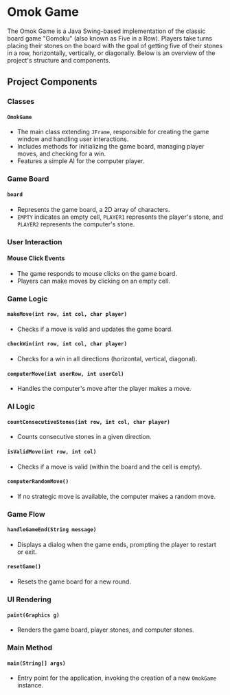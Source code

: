 # Omok Game

The Omok Game is a Java Swing-based implementation of the classic board game "Gomoku" (also known as Five in a Row). Players take turns placing their stones on the board with the goal of getting five of their stones in a row, horizontally, vertically, or diagonally. Below is an overview of the project's structure and components.

## Project Components

### Classes

#### `OmokGame`

- The main class extending `JFrame`, responsible for creating the game window and handling user interactions.
- Includes methods for initializing the game board, managing player moves, and checking for a win.
- Features a simple AI for the computer player.

### Game Board

#### `board`

- Represents the game board, a 2D array of characters.
- `EMPTY` indicates an empty cell, `PLAYER1` represents the player's stone, and `PLAYER2` represents the computer's stone.

### User Interaction

#### Mouse Click Events

- The game responds to mouse clicks on the game board.
- Players can make moves by clicking on an empty cell.

### Game Logic

#### `makeMove(int row, int col, char player)`

- Checks if a move is valid and updates the game board.

#### `checkWin(int row, int col, char player)`

- Checks for a win in all directions (horizontal, vertical, diagonal).

#### `computerMove(int userRow, int userCol)`

- Handles the computer's move after the player makes a move.

### AI Logic

#### `countConsecutiveStones(int row, int col, char player)`

- Counts consecutive stones in a given direction.

#### `isValidMove(int row, int col)`

- Checks if a move is valid (within the board and the cell is empty).

#### `computerRandomMove()`

- If no strategic move is available, the computer makes a random move.

### Game Flow

#### `handleGameEnd(String message)`

- Displays a dialog when the game ends, prompting the player to restart or exit.

#### `resetGame()`

- Resets the game board for a new round.

### UI Rendering

#### `paint(Graphics g)`

- Renders the game board, player stones, and computer stones.

### Main Method

#### `main(String[] args)`

- Entry point for the application, invoking the creation of a new `OmokGame` instance.


